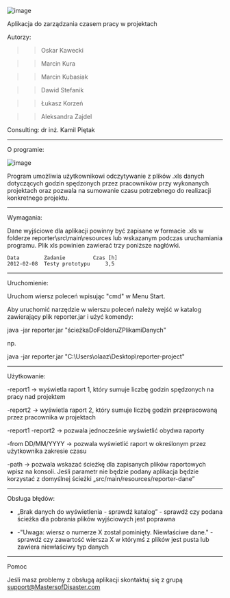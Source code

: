 ![image](https://user-images.githubusercontent.com/77232984/123149850-0292f100-d462-11eb-9f55-f8622f9feac8.png)

 
  Aplikacja do zarządzania czasem pracy w projektach

Autorzy: 
>>Oskar Kawecki 

>>Marcin Kura
 
>>Marcin Kubasiak 

>>Dawid Stefanik 

>>Łukasz Korzeń 

>>Aleksandra Zajdel


Consulting: dr inż. Kamil Piętak
________________________________________

O programie:

![image](https://user-images.githubusercontent.com/77232984/123150174-5a315c80-d462-11eb-8c1b-ab9c92d7a85e.png)


Program umożliwia użytkownikowi odczytywanie z plików .xls danych dotyczących godzin spędzonych przez pracowników przy wykonanych projektach oraz pozwala na sumowanie czasu potrzebnego do realizacji konkretnego projektu.
 ________________________________________

Wymagania:

Dane wyjściowe dla aplikacji powinny być zapisane w formacie .xls w folderze reporter\src\main\resources lub wskazanym podczas uruchamiania programu. Plik xls powinien zawierać trzy poniższe nagłówki.

	Data		Zadanie		  	Czas [h]
	2012-02-08	Testy prototypu		3,5


________________________________________

Uruchomienie:

Uruchom wiersz poleceń wpisując "cmd" w Menu Start.

Aby uruchomić narzędzie  w wierszu poleceń należy wejść w katalog zawierający plik reporter.jar i użyć komendy:

java -jar reporter.jar "ścieżkaDoFolderuZPlikamiDanych"

np.

java -jar reporter.jar "C:\Users\olaaz\Desktop\reporter-project"
________________________________________

Użytkowanie:

-report1 -> wyświetla raport 1, który sumuje liczbę godzin spędzonych na pracy nad projektem

-report2 -> wyświetla raport 2, który sumuje liczbę godzin przepracowaną przez pracownika w projektach

-report1 -report2 -> pozwala jednocześnie wyświetlić obydwa raporty

-from DD/MM/YYYY -> pozwala wyświetlić raport w określonym przez użytkownika zakresie czasu

-path -> pozwala wskazać ścieżkę dla zapisanych plików raportowych wpisz na konsoli. Jeśli parametr nie będzie podany aplikacja będzie korzystać z domyślnej ścieżki „src/main/resources/reporter-dane”
________________________________________

Obsługa błędów:

-	„Brak danych do wyświetlenia - sprawdź katalog” - sprawdź czy podana ścieżka dla pobrania plików wyjściowych jest poprawna 

-	-"Uwaga: wiersz o numerze X został pominięty. Niewłaściwe dane." - sprawdź czy zawartość wiersza X w którymś z plików jest pusta lub zawiera niewłaściwy typ danych
________________________________________

Pomoc

Jeśli masz problemy z obsługą aplikacji skontaktuj się z grupą support@MastersofDisaster.com

